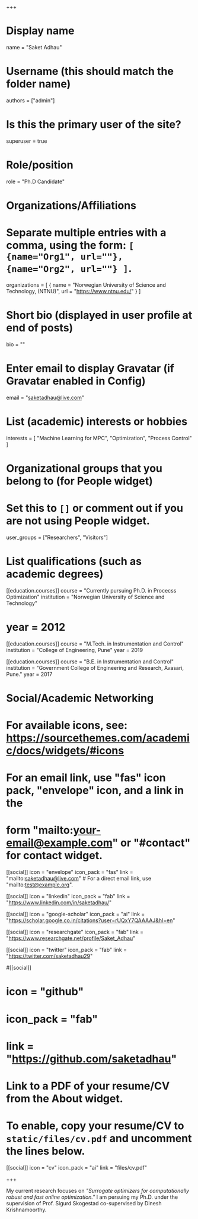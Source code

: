 +++
# Display name
name = "Saket Adhau"

# Username (this should match the folder name)
authors = ["admin"]

# Is this the primary user of the site?
superuser = true

# Role/position
role = "Ph.D Candidate"

# Organizations/Affiliations
#   Separate multiple entries with a comma, using the form: `[ {name="Org1", url=""}, {name="Org2", url=""} ]`.
organizations = [ { name = "Norwegian University of Science and Technology, (NTNU)", url = "https://www.ntnu.edu/" } ]

# Short bio (displayed in user profile at end of posts)
bio = ""

# Enter email to display Gravatar (if Gravatar enabled in Config)
email = "saketadhau@live.com"

# List (academic) interests or hobbies
interests = [
  "Machine Learning for MPC",
  "Optimization",
  "Process Control"
]

# Organizational groups that you belong to (for People widget)
#   Set this to `[]` or comment out  if you are not using People widget.
user_groups = ["Researchers", "Visitors"]

# List qualifications (such as academic degrees)
[[education.courses]]
  course = "Currently pursuing Ph.D. in Procecss Optimization"
  institution = "Norwegian University of Science and Technology"
 # year = 2012

[[education.courses]]
  course = "M.Tech. in Instrumentation and Control"
  institution = "College of Engineering, Pune"
  year = 2019

[[education.courses]]
  course = "B.E. in Instrumentation and Control"
  institution = "Government College of Engineering and Research, Avasari, Pune."
  year = 2017

# Social/Academic Networking
# For available icons, see: https://sourcethemes.com/academic/docs/widgets/#icons
#   For an email link, use "fas" icon pack, "envelope" icon, and a link in the
#   form "mailto:your-email@example.com" or "#contact" for contact widget.

[[social]]
  icon = "envelope"
  icon_pack = "fas"
  link = "mailto:saketadhau@live.com"  # For a direct email link, use "mailto:test@example.org".


[[social]]
  icon = "linkedin"
  icon_pack = "fab"
  link = "https://www.linkedin.com/in/saketadhau/"  

[[social]]
  icon = "google-scholar"
  icon_pack = "ai"
  link = "https://scholar.google.co.in/citations?user=rUQxY7QAAAAJ&hl=en"

 [[social]]
  icon = "researchgate"
  icon_pack = "fab"
  link = "https://www.researchgate.net/profile/Saket_Adhau" 

 [[social]]
  icon = "twitter"
  icon_pack = "fab"
  link = "https://twitter.com/saketadhau29" 
  
#[[social]]
# icon = "github"
#  icon_pack = "fab"
#  link = "https://github.com/saketadhau"


# Link to a PDF of your resume/CV from the About widget.
# To enable, copy your resume/CV to `static/files/cv.pdf` and uncomment the lines below.
 [[social]]
   icon = "cv"
   icon_pack = "ai"
   link = "files/cv.pdf"

+++


My current research focuses on <i>"Surrogate optimizers for computationally robust and fast online optimization."</i> I am persuing my Ph.D. under the supervision of Prof. Sigurd Skogestad co-supervised by Dinesh Krishnamoorthy. 